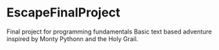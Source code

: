 # EscapeFinalProject
Final project for programming fundamentals
Basic text based adventure inspired by Monty Pythonn and the Holy Grail.
